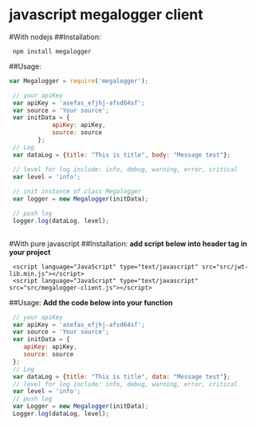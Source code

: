 # javascript megalogger client
#With nodejs
##Installation:
```
 npm install megalogger
```


##Usage:

```javascript
var Megalogger = require('megalogger');

 // your apiKey
 var apiKey = 'asefas_efjhj-afsd64sf';
 var source = 'Your source';
 var initData = {
            apiKey: apiKey,
            source: source
        };
 // Log
 var dataLog = {title: "This is title", body: "Message test"};

 // level for log include: info, debug, warning, error, critical 
 var level = 'info';
 
 // init instance of class Megalogger
 var logger = new Megalogger(initData);

 // push log
 logger.log(dataLog, level);
 
```

#With pure javascript
##Installation:
**add script below into header tag in your project**
```
 <script language="JavaScript" type="text/javascript" src="src/jwt-lib.min.js"></script>
 <script language="JavaScript" type="text/javascript" src="src/megalogger-client.js"></script>
```


##Usage:
**Add the code below into your function**

```javascript
 // your apiKey
 var apiKey = 'asefas_efjhj-afsd64sf';
 var source = 'Your source';
 var initData = {
    apiKey: apiKey,
    source: source
 };
 // Log
 var dataLog = {title: "This is title", data: "Message test"};
 // level for log include: info, debug, warning, error, critical 
 var level = 'info';
 // push log
 var Logger = new Megalogger(initData);
 Logger.log(dataLog, level);
 
```



